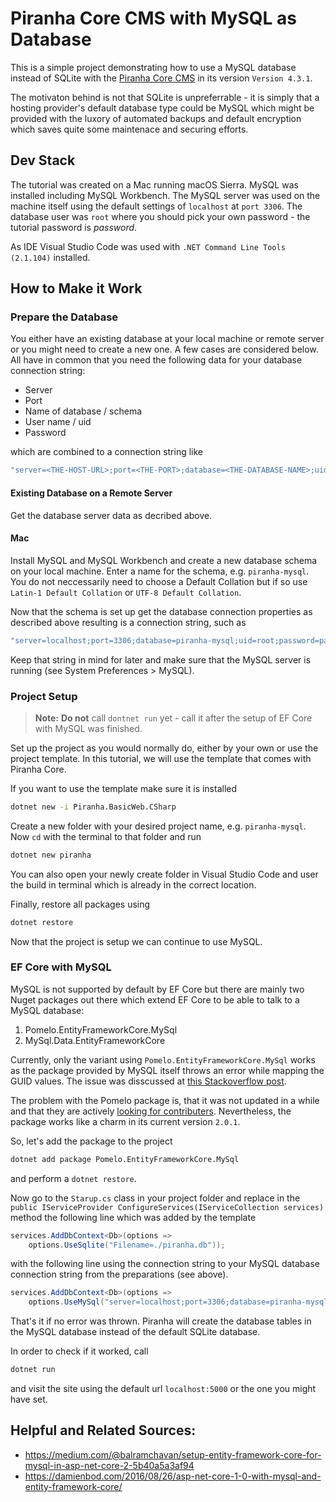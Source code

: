 # Piranha Core CMS with MySQL as Database

This is a simple project demonstrating how to use a MySQL database instead of SQLite with the [Piranha Core CMS](https://github.com/piranhacms/piranha.core) in its version `Version 4.3.1`.

The motivaton behind is not that SQLite is unpreferrable - it is simply that a hosting provider's default database type could be MySQL which might be provided with the luxory of automated backups and default encryption which saves quite some maintenace and securing efforts.

## Dev Stack

The tutorial was created on a Mac running macOS Sierra. MySQL was installed including MySQL Workbench. The MySQL server was used on the machine itself using the default settings of `localhost` at `port 3306`. The database user was `root` where you should pick your own password - the tutorial password is *password*.

As IDE Visual Studio Code was used with `.NET Command Line Tools (2.1.104)` installed.

## How to Make it Work

### Prepare the Database

You either have an existing database at your local machine or remote server or you might need to create a new one. A few cases are considered below. All have in common that you need the following data for your database connection string:

- Server
- Port
- Name of database / schema
- User name / uid
- Password

which are combined to a connection string like

```csharp
"server=<THE-HOST-URL>;port=<THE-PORT>;database=<THE-DATABASE-NAME>;uid=<THE-DATABASE-USER>;password=<THE-PASSWORD>"
```

#### Existing Database on a Remote Server

Get the database server data as decribed above.

#### Mac

Install MySQL and MySQL Workbench and create a new database schema on your local machine. Enter a name for the schema, e.g. `piranha-mysql`. You do not neccessarily need to choose a Default Collation but if so use `Latin-1 Default Collation` or `UTF-8 Default Collation`.

Now that the schema is set up get the database connection properties as described above resulting is a connection string, such as

```csharp
"server=localhost;port=3306;database=piranha-mysql;uid=root;password=password"
```

Keep that string in mind for later and make sure that the MySQL server is running (see System Preferences > MySQL).

### Project Setup

> **Note:** **Do not** call `dontnet run` yet - call it after the setup of EF Core with MySQL was finished.

Set up the project as you would normally do, either by your own or use the project template. In this tutorial, we will use the template that comes with Piranha Core.

If you want to use the template make sure it is installed

```bash
dotnet new -i Piranha.BasicWeb.CSharp
```

Create a new folder with your desired project name, e.g. `piranha-mysql`. Now `cd` with the terminal to that folder and run

```bash
dotnet new piranha
```

You can also open your newly create folder in Visual Studio Code and user the build in terminal which is already in the correct location.

Finally, restore all packages using

```bash
dotnet restore
```

Now that the project is setup we can continue to use MySQL. 

### EF Core with MySQL

MySQL is not supported by default by EF Core but there are mainly two Nuget packages out there which extend EF Core to be able to talk to a MySQL database:

1. Pomelo.EntityFrameworkCore.MySql
2. MySql.Data.EntityFrameworkCore

Currently, only the variant using `Pomelo.EntityFrameworkCore.MySql` works as the package provided by MySQL itself throws an error while mapping the GUID values. The issue was disscussed at [this Stackoverflow post](https://stackoverflow.com/questions/45120152/guid-property-on-mysql-entity-framework).

The problem with the Pomelo package is, that it was not updated in a while and that they are actively [looking for contributers](https://github.com/PomeloFoundation/Pomelo.EntityFrameworkCore.MySql/issues/522). Nevertheless, the package works like a charm in its current version `2.0.1`.

So, let's add the package to the project

```bash
dotnet add package Pomelo.EntityFrameworkCore.MySql
```

and perform a `dotnet restore`.

Now go to the `Starup.cs` class in your project folder and replace in the `public IServiceProvider ConfigureServices(IServiceCollection services)` method the following line which was added by the template

```csharp
services.AddDbContext<Db>(options => 
    options.UseSqlite("Filename=./piranha.db"));
```

with the following line using the connection string to your MySQL database connection string from the preparations (see above).

```csharp
services.AddDbContext<Db>(options =>
    options.UseMySql("server=localhost;port=3306;database=piranha-mysql;uid=root;password=password"));
```

That's it if no error was thrown. Piranha will create the database tables in the  MySQL database instead of the default SQLite database.

In order to check if it worked, call

```bash
dotnet run
```

and visit the site using the default url `localhost:5000` or the one you might have set.

## Helpful and Related Sources:

- https://medium.com/@balramchavan/setup-entity-framework-core-for-mysql-in-asp-net-core-2-5b40a5a3af94
- https://damienbod.com/2016/08/26/asp-net-core-1-0-with-mysql-and-entity-framework-core/

